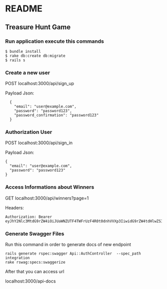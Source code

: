 # README

## Treasure Hunt Game

### Run application execute this commands

```
$ bundle install
$ rake db:create db:migrate
$ rails s
```

### Create a new user

POST localhost:3000/api/sign_up

Payload Json:

```
  {
    "email": "user@example.com",
    "password": "password123",
    "password_confirmation": "password123"
  }
```


### Authorization User

POST localhost:3000/api/sign_in

Payload Json:

```
{
  "email": "user@example.com",
  "password": "password123"
}
```

### Access Informations about Winners
GET localhost:3000/api/winners?page=1

Headers: 

```
Authorization: Bearer eyJhY2Nlc3MtdG9rZW4iOiJUaWNZUTF4TWFrUzF4R0t0dnhVVXp3IiwidG9rZW4tdHlwZSI6IkJlYXJlciIsImNsaWVudCI6IlNNTkV6WWk4NFRZZ25GVTc3eTViSWciLCJleHBpcnkiOiIxNzA5NzMxNTE3IiwidWlkIjoidXNlckBleGFtcGxlLmNvbSJ9
```


### Generate Swagger Files

Run this command in order to generate docs of new endpoint
```
rails generate rspec:swagger Api::AuthController  --spec_path integration
rake rswag:specs:swaggerize
```
After that you can access url

localhost:3000/api-docs

